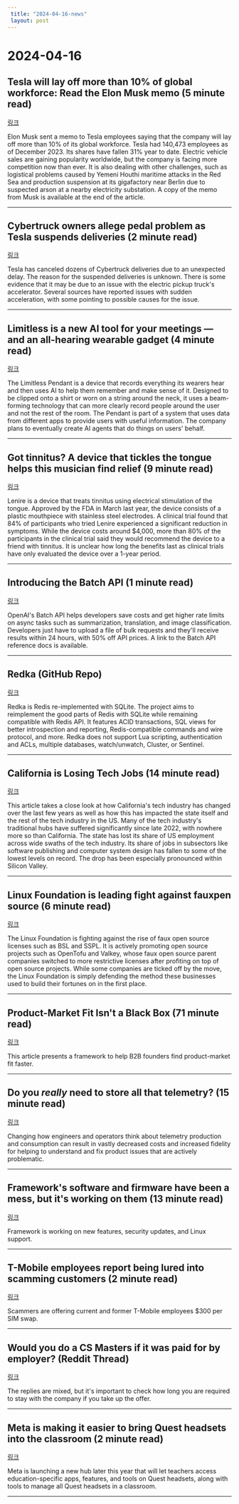 ```yaml
---
 title: "2024-04-16-news"
 layout: post
---
```

<h1>2024-04-16</h1><h2>Tesla will lay off more than 10% of global workforce: Read the Elon Musk memo (5 minute read)</h2><p><a href="https://www.cnbc.com/2024/04/15/tesla-shares-dip-in-premarket-trade-on-global-layoff-reports.html?utm_source=tldrnewsletter">링크</a>  </p><p>Elon Musk sent a memo to Tesla employees saying that the company will lay off more than 10% of its global workforce. Tesla had 140,473 employees as of December 2023. Its shares have fallen 31% year to date. Electric vehicle sales are gaining popularity worldwide, but the company is facing more competition now than ever. It is also dealing with other challenges, such as logistical problems caused by Yemeni Houthi maritime attacks in the Red Sea and production suspension at its gigafactory near Berlin due to suspected arson at a nearby electricity substation. A copy of the memo from Musk is available at the end of the article. </p><hr /><h2>Cybertruck owners allege pedal problem as Tesla suspends deliveries (2 minute read)</h2><p><a href="https://arstechnica.com/cars/2024/04/tesla-stops-cybertruck-deliveries-accelerator-pedal-may-be-to-blame/?utm_source=tldrnewsletter">링크</a>  </p><p>Tesla has canceled dozens of Cybertruck deliveries due to an unexpected delay. The reason for the suspended deliveries is unknown. There is some evidence that it may be due to an issue with the electric pickup truck's accelerator. Several sources have reported issues with sudden acceleration, with some pointing to possible causes for the issue. </p><hr /><h2>Limitless is a new AI tool for your meetings — and an all-hearing wearable gadget (4 minute read)</h2><p><a href="https://www.theverge.com/2024/4/15/24130832/limitless-ai-pendant-wearable-meetings?utm_source=tldrnewsletter">링크</a>  </p><p>The Limitless Pendant is a device that records everything its wearers hear and then uses AI to help them remember and make sense of it. Designed to be clipped onto a shirt or worn on a string around the neck, it uses a beam-forming technology that can more clearly record people around the user and not the rest of the room. The Pendant is part of a system that uses data from different apps to provide users with useful information. The company plans to eventually create AI agents that do things on users' behalf. </p><hr /><h2>Got tinnitus? A device that tickles the tongue helps this musician find relief (9 minute read)</h2><p><a href="https://www.npr.org/sections/health-shots/2024/04/15/1244501055/tinnitus-hearing-loss-ringing-ear-noise?utm_source=tldrnewsletter">링크</a>  </p><p>Lenire is a device that treats tinnitus using electrical stimulation of the tongue. Approved by the FDA in March last year, the device consists of a plastic mouthpiece with stainless steel electrodes. A clinical trial found that 84% of participants who tried Lenire experienced a significant reduction in symptoms. While the device costs around $4,000, more than 80% of the participants in the clinical trial said they would recommend the device to a friend with tinnitus. It is unclear how long the benefits last as clinical trials have only evaluated the device over a 1-year period. </p><hr /><h2>Introducing the Batch API (1 minute read)</h2><p><a href="https://twitter.com/OpenAIDevs/status/1779922566091522492?utm_source=tldrnewsletter">링크</a>  </p><p>OpenAI's Batch API helps developers save costs and get higher rate limits on async tasks such as summarization, translation, and image classification. Developers just have to upload a file of bulk requests and they'll receive results within 24 hours, with 50% off API prices. A link to the Batch API reference docs is available. </p><hr /><h2>Redka (GitHub Repo)</h2><p><a href="https://github.com/nalgeon/redka?utm_source=tldrnewsletter">링크</a>  </p><p>Redka is Redis re-implemented with SQLite. The project aims to reimplement the good parts of Redis with SQLite while remaining compatible with Redis API. It features ACID transactions, SQL views for better introspection and reporting, Redis-compatible commands and wire protocol, and more. Redka does not support Lua scripting, authentication and ACLs, multiple databases, watch/unwatch, Cluster, or Sentinel. </p><hr /><h2>California is Losing Tech Jobs (14 minute read)</h2><p><a href="https://www.apricitas.io/p/california-is-losing-tech-jobs?utm_source=tldrnewsletter">링크</a>  </p><p>This article takes a close look at how California's tech industry has changed over the last few years as well as how this has impacted the state itself and the rest of the tech industry in the US. Many of the tech industry's traditional hubs have suffered significantly since late 2022, with nowhere more so than California. The state has lost its share of US employment across wide swaths of the tech industry. Its share of jobs in subsectors like software publishing and computer system design has fallen to some of the lowest levels on record. The drop has been especially pronounced within Silicon Valley. </p><hr /><h2>Linux Foundation is leading fight against fauxpen source (6 minute read)</h2><p><a href="https://www.theregister.com/2024/04/12/linux_foundation_opinion/?utm_source=tldrnewsletter">링크</a>  </p><p>The Linux Foundation is fighting against the rise of faux open source licenses such as BSL and SSPL. It is actively promoting open source projects such as OpenTofu and Valkey, whose faux open source parent companies switched to more restrictive licenses after profiting on top of open source projects. While some companies are ticked off by the move, the Linux Foundation is simply defending the method these businesses used to build their fortunes on in the first place. </p><hr /><h2>Product-Market Fit Isn't a Black Box (71 minute read)</h2><p><a href="https://pmf.firstround.com/levels?utm_source=tldrnewsletter">링크</a>  </p><p>This article presents a framework to help B2B founders find product-market fit faster. </p><hr /><h2>Do you <em>really</em> need to store all that telemetry? (15 minute read)</h2><p><a href="https://mattklein123.dev/2024/04/10/do-you-need-to-store-that-telemetry/?utm_source=tldrnewsletter">링크</a>  </p><p>Changing how engineers and operators think about telemetry production and consumption can result in vastly decreased costs and increased fidelity for helping to understand and fix product issues that are actively problematic. </p><hr /><h2>Framework's software and firmware have been a mess, but it's working on them (13 minute read)</h2><p><a href="https://arstechnica.com/gadgets/2024/04/frameworks-software-and-firmware-have-been-a-mess-but-its-working-on-them/?utm_source=tldrnewsletter">링크</a>  </p><p>Framework is working on new features, security updates, and Linux support. </p><hr /><h2>T-Mobile employees report being lured into scamming customers (2 minute read)</h2><p><a href="https://www.androidauthority.com/t-mobile-sim-swapping-scam-3434272/?utm_source=tldrnewsletter">링크</a>  </p><p>Scammers are offering current and former T-Mobile employees $300 per SIM swap. </p><hr /><h2>Would you do a CS Masters if it was paid for by employer? (Reddit Thread)</h2><p><a href="https://www.reddit.com/r/cscareerquestions/comments/1c4qd1d/would_you_do_a_cs_masters_if_it_was_paid_for_by/?utm_source=tldrnewsletter">링크</a>  </p><p>The replies are mixed, but it's important to check how long you are required to stay with the company if you take up the offer. </p><hr /><h2>Meta is making it easier to bring Quest headsets into the classroom (2 minute read)</h2><p><a href="https://www.theverge.com/2024/4/15/24130850/meta-quest-headsets-educational-product-classroom?utm_source=tldrnewsletter">링크</a>  </p><p>Meta is launching a new hub later this year that will let teachers access education-specific apps, features, and tools on Quest headsets, along with tools to manage all Quest headsets in a classroom. </p><hr />
